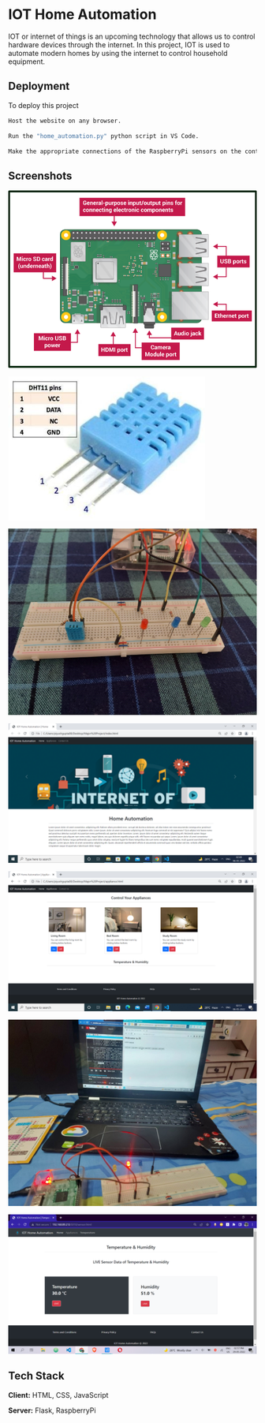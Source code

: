 
# IOT Home Automation

IOT or internet of things is an upcoming technology that allows us to control hardware devices through the internet. In this project, IOT is used to automate modern homes by using the internet to control household equipment.


## Deployment

To deploy this project 

```bash
Host the website on any browser.
```
```bash
Run the "home_automation.py" python script in VS Code.
```
```bash
Make the appropriate connections of the RaspberryPi sensors on the controller.
```


## Screenshots

![RaspBerry](/Pics/Raspberry.png)

![Sensor](/Pics/Sensor.jpg)

![Setup](/Pics/Setup.jpg)

![Website](/Pics/Website.png)

![LED](/Pics/LED.png)

![Result](/Pics/Result.jpg)

![Temp](/Pics/Temp.png)

## Tech Stack

**Client:** HTML, CSS, JavaScript

**Server:** Flask, RaspberryPi

